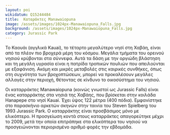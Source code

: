 ```yaml
---
layout: poi
wikidatum: Q15244484
title:  Καταράκτες Manawaiopuna
image: /assets/images/1024px-Manawaiopuna_Falls.jpg
background: /assets/images/1024px-Manawaiopuna_Falls.jpg
category: Jurassic Park
---
```


<p>Το Καουάι (αγγλικά Kauai), το τέταρτο μεγαλύτερο νησί στη Χαβάη, είναι από τα πλέον πιο βροχερά μέρη του κόσμου. Μεγάλα τμήματα του ορεινού νησιού κρύβονται στα σύννεφα. Αυτά τα δάση με την οργιώδη βλάστηση και τη μεγάλη υγρασία είναι η πατρίδα τροπικών πουλιών που απειλούνται με εξαφάνιση. Ακόμη και μικρές μεταβολές στις καιρικές συνθήκες, όπως στη συχνότητα των βροχοπτώσεων, μπορεί να προκαλέσουν μεγάλες αλλαγές στην περιοχή, θέτοντας σε κίνδυνο το οικοσύστημα του νησιού.</p>

<p>Οι καταρράκτες Manawaiopuna (κοινώς γνωστοί ως Jurassic Falls) είναι ένας καταρράκτης στα νησιά της Χαβάης, που βρίσκεται στην κοιλάδα Hanapepe στο νησί Kauai. Έχει ύψος 122 μέτρα (400 πόδια). Εμφανίστηκε στο παρασκήνιο αρκετών σκηνών στην ταινία του Steven Spielberg του 1993 Jurassic Park. Ο καταρράκτης είναι προσβάσιμος μόνο με ελικόπτερο. Η προσγείωση κοντά στους καταρράκτες απαγορεύτηκε μέχρι το 2009, μετά την οποία επιτράπηκε στα ελικόπτερα του νησιού να προσγειώνονται περιορισμένο αριθμό φορές την εβδομάδα.</p>
